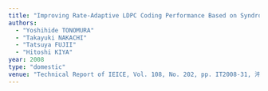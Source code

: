 ```yaml
---
title: "Improving Rate-Adaptive LDPC Coding Performance Based on Syndrome Rate Estimation for Distributed Video Coding"
authors:
  - "Yoshihide TONOMURA"
  - "Takayuki NAKACHI"
  - "Tatsuya FUJII"
  - "Hitoshi KIYA"
year: 2008
type: "domestic"
venue: "Technical Report of IEICE, Vol. 108, No. 202, pp. IT2008-31, 沖縄県宜野湾市, 2008-09-12."
---
```

